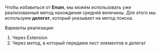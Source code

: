 Чтобы избавиться от **Enum**, мы можем использовать уже реализованный метод нахождения средней величины.
Для этого мы используем **делегат**, который указывает на метод поиска.  

Варианты реализации:  
1. Через Extension
2. Через метод, в который передаем лист элементов и делегат
